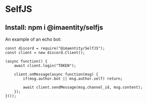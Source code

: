 # SelfJS
## Install: npm i @imaentity/selfjs

An example of an echo bot:
```JS
const discord = require("@imaentity/SelfJS");
const client = new discord.Client();

(async function() {
    await client.login("TOKEN");
  
    client.onMessage(async function(msg) {
        if(msg.author.bot || msg.author.self) return;
        
        await client.sendMessage(msg.channel_id, msg.content);
    });
}());
```
